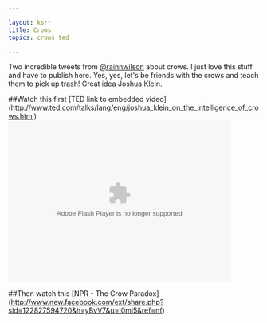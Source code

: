 ```yaml
---

layout: ksrr
title: Crows
topics: crows ted

---
```


Two incredible tweets from [@rainnwilson](http://twitter.com/rainnwilson) about crows.  I just love this stuff and have to publish here. Yes, yes, let's be friends with the crows and teach them to pick up trash!  Great idea Joshua Klein.

##Watch this first [TED link to embedded video] (http://www.ted.com/talks/lang/eng/joshua_klein_on_the_intelligence_of_crows.html)
<object width="446" height="326"><param name="movie" value="http://video.ted.com/assets/player/swf/EmbedPlayer.swf"></param><param name="allowFullScreen" value="true" /><param name="wmode" value="transparent"></param><param name="bgColor" value="#ffffff"></param> <param name="flashvars" value="vu=http://video.ted.com/talks/embed/JoshuaKlein_2008-embed_high.flv&su=http://images.ted.com/images/ted/tedindex/embed-posters/JoshuaKlein-2008.embed_thumbnail.jpg&vw=432&vh=240&ap=0&ti=261" /><embed src="http://video.ted.com/assets/player/swf/EmbedPlayer.swf" pluginspace="http://www.macromedia.com/go/getflashplayer" type="application/x-shockwave-flash" wmode="transparent" bgColor="#ffffff" width="446" height="326" allowFullScreen="true" flashvars="vu=http://video.ted.com/talks/embed/JoshuaKlein_2008-embed_high.flv&su=http://images.ted.com/images/ted/tedindex/embed-posters/JoshuaKlein-2008.embed_thumbnail.jpg&vw=432&vh=240&ap=0&ti=261"></embed></object>


##Then watch this [NPR - The Crow Paradox] (http://www.new.facebook.com/ext/share.php?sid=122827594720&h=yBvV7&u=I0mi5&ref=nf)

